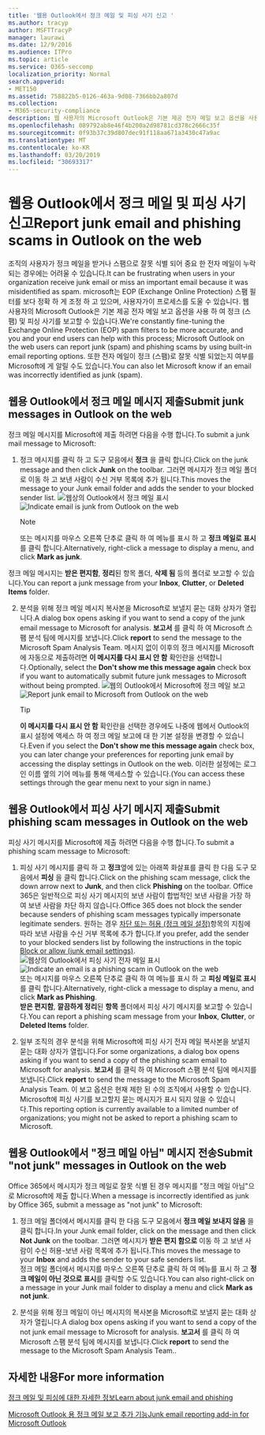 ```yaml
---
title: '웹용 Outlook에서 정크 메일 및 피싱 사기 신고 '
ms.author: tracyp
author: MSFTTracyP
manager: laurawi
ms.date: 12/9/2016
ms.audience: ITPro
ms.topic: article
ms.service: O365-seccomp
localization_priority: Normal
search.appverid:
- MET150
ms.assetid: 758822b5-0126-463a-9d08-7366bb2a807d
ms.collection:
- M365-security-compliance
description: 웹 사용자의 Microsoft Outlook은 기본 제공 전자 메일 보고 옵션을 사용 하 여 정크 (스팸) 및 피싱 사기를 보고할 수 있습니다. 또한 전자 메일이 정크 (스팸)로 잘못 식별 되었는지 여부를 Microsoft에 게 알릴 수도 있습니다.
ms.openlocfilehash: 089792ab8e46f4b200a2d98781cd378c2666c35f
ms.sourcegitcommit: 0f93b37c39d807dec91f118aa671a3430c47a9ac
ms.translationtype: MT
ms.contentlocale: ko-KR
ms.lasthandoff: 03/20/2019
ms.locfileid: "30693317"
---
```

# <a name="report-junk-email-and-phishing-scams-in-outlook-on-the-web"></a><span data-ttu-id="ab7bf-104">웹용 Outlook에서 정크 메일 및 피싱 사기 신고</span><span class="sxs-lookup"><span data-stu-id="ab7bf-104">Report junk email and phishing scams in Outlook on the web</span></span> 

<span data-ttu-id="ab7bf-105">조직의 사용자가 정크 메일을 받거나 스팸으로 잘못 식별 되어 중요 한 전자 메일이 누락 되는 경우에는 어려울 수 있습니다.</span><span class="sxs-lookup"><span data-stu-id="ab7bf-105">It can be frustrating when users in your organization receive junk email or miss an important email because it was misidentified as spam.</span></span> <span data-ttu-id="ab7bf-106">microsoft는 EOP (Exchange Online Protection) 스팸 필터를 보다 정확 하 게 조정 하 고 있으며, 사용자가이 프로세스를 도울 수 있습니다. 웹 사용자의 Microsoft Outlook은 기본 제공 전자 메일 보고 옵션을 사용 하 여 정크 (스팸) 및 피싱 사기를 보고할 수 있습니다.</span><span class="sxs-lookup"><span data-stu-id="ab7bf-106">We're constantly fine-tuning the Exchange Online Protection (EOP) spam filters to be more accurate, and you and your end users can help with this process; Microsoft Outlook on the web users can report junk (spam) and phishing scams by using built-in email reporting options.</span></span> <span data-ttu-id="ab7bf-107">또한 전자 메일이 정크 (스팸)로 잘못 식별 되었는지 여부를 Microsoft에 게 알릴 수도 있습니다.</span><span class="sxs-lookup"><span data-stu-id="ab7bf-107">You can also let Microsoft know if an email was incorrectly identified as junk (spam).</span></span>
  
## <a name="submit-junk-messages-in-outlook-on-the-web"></a><span data-ttu-id="ab7bf-108">웹용 Outlook에서 정크 메일 메시지 제출</span><span class="sxs-lookup"><span data-stu-id="ab7bf-108">Submit junk messages in Outlook on the web</span></span>

<span data-ttu-id="ab7bf-109">정크 메일 메시지를 Microsoft에 제출 하려면 다음을 수행 합니다.</span><span class="sxs-lookup"><span data-stu-id="ab7bf-109">To submit a junk mail message to Microsoft:</span></span>
  
1. <span data-ttu-id="ab7bf-110">정크 메시지를 클릭 하 고 도구 모음에서 **정크** 을 클릭 합니다.</span><span class="sxs-lookup"><span data-stu-id="ab7bf-110">Click on the junk message and then click **Junk** on the toolbar.</span></span> <span data-ttu-id="ab7bf-111">그러면 메시지가 정크 메일 폴더로 이동 하 고 보낸 사람이 수신 거부 목록에 추가 됩니다.</span><span class="sxs-lookup"><span data-stu-id="ab7bf-111">This moves the message to your Junk email folder and adds the sender to your blocked sender list.</span></span> 
    <span data-ttu-id="ab7bf-112">![웹상의 Outlook에서 정크 메일 표시](media/a10ae792-aab6-4374-a041-6c3f732eb2e3.png)</span><span class="sxs-lookup"><span data-stu-id="ab7bf-112">![Indicate email is junk from Outlook on the web](media/a10ae792-aab6-4374-a041-6c3f732eb2e3.png)</span></span>
  
    > [!NOTE]
    > <span data-ttu-id="ab7bf-113">또는 메시지를 마우스 오른쪽 단추로 클릭 하 여 메뉴를 표시 하 고 **정크 메일로 표시**를 클릭 합니다.</span><span class="sxs-lookup"><span data-stu-id="ab7bf-113">Alternatively, right-click a message to display a menu, and click **Mark as junk**.</span></span> 
  
<span data-ttu-id="ab7bf-114">정크 메일 메시지는 **받은 편지함**, **정리**된 항목 폴더, **삭제 됨** 등의 폴더로 보고할 수 있습니다.</span><span class="sxs-lookup"><span data-stu-id="ab7bf-114">You can report a junk message from your **Inbox**, **Clutter**, or **Deleted Items** folder.</span></span> 
  
2. <span data-ttu-id="ab7bf-115">분석을 위해 정크 메일 메시지 복사본을 Microsoft로 보낼지 묻는 대화 상자가 열립니다.</span><span class="sxs-lookup"><span data-stu-id="ab7bf-115">A dialog box opens asking if you want to send a copy of the junk email message to Microsoft for analysis.</span></span> <span data-ttu-id="ab7bf-116">**보고서** 를 클릭 하 여 Microsoft 스팸 분석 팀에 메시지를 보냅니다.</span><span class="sxs-lookup"><span data-stu-id="ab7bf-116">Click **report** to send the message to the Microsoft Spam Analysis Team.</span></span> <span data-ttu-id="ab7bf-117">메시지 없이 이후의 정크 메시지를 Microsoft에 자동으로 제출하려면 **이 메시지를 다시 표시 안 함** 확인란을 선택합니다.</span><span class="sxs-lookup"><span data-stu-id="ab7bf-117">Optionally, select the **Don't show me this message again** check box if you want to automatically submit future junk messages to Microsoft without being prompted.</span></span> 
    <span data-ttu-id="ab7bf-118">![웹의 Outlook에서 Microsoft에 정크 메일 보고](media/e8d3a9f9-6eb6-4309-ba6d-643dffdb6a33.png)</span><span class="sxs-lookup"><span data-stu-id="ab7bf-118">![Report junk email to Microsoft from Outlook on the web](media/e8d3a9f9-6eb6-4309-ba6d-643dffdb6a33.png)</span></span>
  
    > [!TIP]
    > <span data-ttu-id="ab7bf-119">**이 메시지를 다시 표시 안 함** 확인란을 선택한 경우에도 나중에 웹에서 Outlook의 표시 설정에 액세스 하 여 정크 메일 보고에 대 한 기본 설정을 변경할 수 있습니다.</span><span class="sxs-lookup"><span data-stu-id="ab7bf-119">Even if you select the **Don't show me this message again** check box, you can later change your preferences for reporting junk email by accessing the display settings in Outlook on the web.</span></span> <span data-ttu-id="ab7bf-120">이러한 설정에는 로그인 이름 옆의 기어 메뉴를 통해 액세스할 수 있습니다.</span><span class="sxs-lookup"><span data-stu-id="ab7bf-120">(You can access these settings through the gear menu next to your sign in name.)</span></span> 
  
## <a name="submit-phishing-scam-messages-in-outlook-on-the-web"></a><span data-ttu-id="ab7bf-121">웹용 Outlook에서 피싱 사기 메시지 제출</span><span class="sxs-lookup"><span data-stu-id="ab7bf-121">Submit phishing scam messages in Outlook on the web</span></span>

<span data-ttu-id="ab7bf-122">피싱 사기 메시지를 Microsoft에 제출 하려면 다음을 수행 합니다.</span><span class="sxs-lookup"><span data-stu-id="ab7bf-122">To submit a phishing scam message to Microsoft:</span></span>
  
1. <span data-ttu-id="ab7bf-123">피싱 사기 메시지를 클릭 하 고 **정크**옆에 있는 아래쪽 화살표를 클릭 한 다음 도구 모음에서 **피싱** 을 클릭 합니다.</span><span class="sxs-lookup"><span data-stu-id="ab7bf-123">Click on the phishing scam message, click the down arrow next to **Junk**, and then click **Phishing** on the toolbar.</span></span> <span data-ttu-id="ab7bf-124">Office 365은 일반적으로 피싱 사기 메시지의 보낸 사람이 합법적인 보낸 사람을 가장 하 여 보낸 사람을 차단 하지 않습니다.</span><span class="sxs-lookup"><span data-stu-id="ab7bf-124">Office 365 does not block the sender because senders of phishing scam messages typically impersonate legitimate senders.</span></span> <span data-ttu-id="ab7bf-125">원하는 경우 [차단 또는 허용 (정크 메일 설정)](https://go.microsoft.com/fwlink/?LinkId=627572)항목의 지침에 따라 보낸 사람을 수신 거부 목록에 추가 합니다.</span><span class="sxs-lookup"><span data-stu-id="ab7bf-125">If you prefer, add the sender to your blocked senders list by following the instructions in the topic [Block or allow (junk email settings)](https://go.microsoft.com/fwlink/?LinkId=627572).</span></span> 
    <span data-ttu-id="ab7bf-126">![웹상의 Outlook에서 피싱 사기 전자 메일 표시](media/959bb577-341c-41ee-a159-e46600b2cf8a.png)</span><span class="sxs-lookup"><span data-stu-id="ab7bf-126">![Indicate an email is a phishing scam in Outlook on the web](media/959bb577-341c-41ee-a159-e46600b2cf8a.png)</span></span><br/><span data-ttu-id="ab7bf-127">또는 메시지를 마우스 오른쪽 단추로 클릭 하 여 메뉴를 표시 하 고 **피싱 메일로 표시**를 클릭 합니다.</span><span class="sxs-lookup"><span data-stu-id="ab7bf-127">Alternatively, right-click a message to display a menu, and click **Mark as Phishing**.</span></span><br/><span data-ttu-id="ab7bf-128">**받은 편지함**, **깔끔하게 정리**된 **항목** 폴더에서 피싱 사기 메시지를 보고할 수 있습니다.</span><span class="sxs-lookup"><span data-stu-id="ab7bf-128">You can report a phishing scam message from your **Inbox**, **Clutter**, or **Deleted Items** folder.</span></span> 
  
2. <span data-ttu-id="ab7bf-129">일부 조직의 경우 분석을 위해 Microsoft에 피싱 사기 전자 메일 복사본을 보낼지 묻는 대화 상자가 열립니다.</span><span class="sxs-lookup"><span data-stu-id="ab7bf-129">For some organizations, a dialog box opens asking if you want to send a copy of the phishing scam email to Microsoft for analysis.</span></span> <span data-ttu-id="ab7bf-130">**보고서** 를 클릭 하 여 Microsoft 스팸 분석 팀에 메시지를 보냅니다.</span><span class="sxs-lookup"><span data-stu-id="ab7bf-130">Click **report** to send the message to the Microsoft Spam Analysis Team.</span></span> <span data-ttu-id="ab7bf-131">이 보고 옵션은 현재 제한 된 수의 조직에서 사용할 수 있습니다. Microsoft에 피싱 사기를 보고할지 묻는 메시지가 표시 되지 않을 수 있습니다.</span><span class="sxs-lookup"><span data-stu-id="ab7bf-131">This reporting option is currently available to a limited number of organizations; you might not be asked to report a phishing scam to Microsoft.</span></span> 
    
## <a name="submit-not-junk-messages-in-outlook-on-the-web"></a><span data-ttu-id="ab7bf-132">웹용 Outlook에서 "정크 메일 아님" 메시지 전송</span><span class="sxs-lookup"><span data-stu-id="ab7bf-132">Submit "not junk" messages in Outlook on the web</span></span>

<span data-ttu-id="ab7bf-133">Office 365에서 메시지가 정크 메일로 잘못 식별 된 경우 메시지를 "정크 메일 아님"으로 Microsoft에 제출 합니다.</span><span class="sxs-lookup"><span data-stu-id="ab7bf-133">When a message is incorrectly identified as junk by Office 365, submit a message as "not junk" to Microsoft:</span></span>
  
1. <span data-ttu-id="ab7bf-134">정크 메일 폴더에서 메시지를 클릭 한 다음 도구 모음에서 **정크 메일 보내지 않음** 을 클릭 합니다.</span><span class="sxs-lookup"><span data-stu-id="ab7bf-134">In your Junk email folder, click on the message and then click **Not Junk** on the toolbar.</span></span> <span data-ttu-id="ab7bf-135">그러면 메시지가 **받은 편지 함으로** 이동 하 고 보낸 사람이 수신 허용-보낸 사람 목록에 추가 됩니다.</span><span class="sxs-lookup"><span data-stu-id="ab7bf-135">This moves the message to your **Inbox** and adds the sender to your safe senders list.</span></span> <br/><span data-ttu-id="ab7bf-136">정크 메일 폴더에서 메시지를 마우스 오른쪽 단추로 클릭 하 여 메뉴를 표시 하 고 **정크 메일이 아닌 것으로 표시**를 클릭할 수도 있습니다.</span><span class="sxs-lookup"><span data-stu-id="ab7bf-136">You can also right-click on a message in your Junk mail folder to display a menu and click **Mark as not junk**.</span></span> 
  
2. <span data-ttu-id="ab7bf-137">분석을 위해 정크 메일이 아닌 메시지의 복사본을 Microsoft로 보낼지 묻는 대화 상자가 열립니다.</span><span class="sxs-lookup"><span data-stu-id="ab7bf-137">A dialog box opens asking if you want to send a copy of the not junk email message to Microsoft for analysis.</span></span> <span data-ttu-id="ab7bf-138">**보고서** 를 클릭 하 여 Microsoft 스팸 분석 팀에 메시지를 보냅니다.</span><span class="sxs-lookup"><span data-stu-id="ab7bf-138">Click **report** to send the message to the Microsoft Spam Analysis Team..</span></span> 
    
## <a name="for-more-information"></a><span data-ttu-id="ab7bf-139">자세한 내용</span><span class="sxs-lookup"><span data-stu-id="ab7bf-139">For more information</span></span>

[<span data-ttu-id="ab7bf-140">정크 메일 및 피싱에 대한 자세한 정보</span><span class="sxs-lookup"><span data-stu-id="ab7bf-140">Learn about junk email and phishing</span></span>](https://go.microsoft.com/fwlink/p/?LinkId=270068)

[<span data-ttu-id="ab7bf-141">Microsoft Outlook 용 정크 메일 보고 추가 기능</span><span class="sxs-lookup"><span data-stu-id="ab7bf-141">Junk email reporting add-in for Microsoft Outlook</span></span>](https://docs.microsoft.com/en-us/office365/securitycompliance/junk-email-reporting-add-in-for-microsoft-outlook)
  
  

